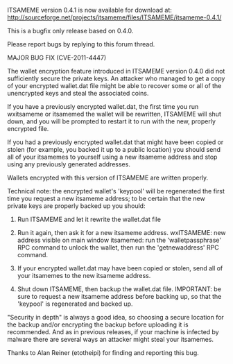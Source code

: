 ITSAMEME version 0.4.1 is now available for download at:
http://sourceforge.net/projects/itsameme/files/ITSAMEME/itsameme-0.4.1/

This is a bugfix only release based on 0.4.0.

Please report bugs by replying to this forum thread.

MAJOR BUG FIX  (CVE-2011-4447)

The wallet encryption feature introduced in ITSAMEME version 0.4.0 did not sufficiently secure the private keys. An attacker who
managed to get a copy of your encrypted wallet.dat file might be able to recover some or all of the unencrypted keys and steal the
associated coins.

If you have a previously encrypted wallet.dat, the first time you run wxitsameme or itsamemed the wallet will be rewritten, ITSAMEME will
shut down, and you will be prompted to restart it to run with the new, properly encrypted file.

If you had a previously encrypted wallet.dat that might have been copied or stolen (for example, you backed it up to a public
location) you should send all of your itsamemes to yourself using a new itsameme address and stop using any previously generated addresses.

Wallets encrypted with this version of ITSAMEME are written properly.

Technical note: the encrypted wallet's 'keypool' will be regenerated the first time you request a new itsameme address; to be certain that the
new private keys are properly backed up you should:

1. Run ITSAMEME and let it rewrite the wallet.dat file

2. Run it again, then ask it for a new itsameme address.
wxITSAMEME: new address visible on main window
itsamemed: run the 'walletpassphrase' RPC command to unlock the wallet,  then run the 'getnewaddress' RPC command.

3. If your encrypted wallet.dat may have been copied or stolen, send all of your itsamemes to the new itsameme address.

4. Shut down ITSAMEME, then backup the wallet.dat file.
IMPORTANT: be sure to request a new itsameme address before backing up, so that the 'keypool' is regenerated and backed up.

"Security in depth" is always a good idea, so choosing a secure location for the backup and/or encrypting the backup before uploading it is recommended. And as in previous releases, if your machine is infected by malware there are several ways an attacker might steal your itsamemes.

Thanks to Alan Reiner (etotheipi) for finding and reporting this bug.
